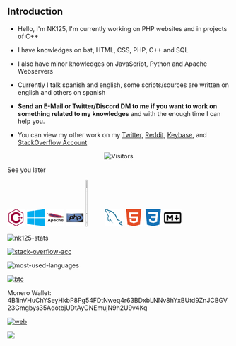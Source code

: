 ## Introduction

- Hello, I'm NK125, I'm currently working on PHP websites and in projects of C++

- I have knowledges on bat, HTML, CSS, PHP, C++ and SQL

- I also have minor knowledges on JavaScript, Python and Apache Webservers

- Currently I talk spanish and english, some scripts/sources are written on english and others on spanish

- **Send an E-Mail or Twitter/Discord DM to me if you want to work on something related to my knowledges** and with the enough time I can help you.

- You can view my other work on my [Twitter](https://twitter.com/tm_bt_), [Reddit](https://www.reddit.com/user/RealNk125), [Keybase](https://keybase.io/NK125), and [StackOverflow Account](https://stackoverflow.com/users/15180180/nk125)

<div align="center"><img src="https://komarev.com/ghpvc/?username=NK125&label=Posibles+Skidders+owo" alt="Visitors"></div>

See you later

<a href="#"><img class="img" style="width: 8%; height: 8%" src="https://raw.githubusercontent.com/devicons/devicon/master/icons/cplusplus/cplusplus-line.svg" title="C++"></a>
<a href="#"><img class="img" style="width: 8%; height: 8%" src="https://raw.githubusercontent.com/devicons/devicon/master/icons/windows8/windows8-original.svg" title="Batch"></a>
<a href="#"><img class="img" style="width: 8%; height: 8%" src="https://raw.githubusercontent.com/devicons/devicon/master/icons/apache/apache-original-wordmark.svg" title="Apache"></a>
<a href="#"><img class="img" style="width: 8%; height: 8%" src="https://raw.githubusercontent.com/devicons/devicon/master/icons/php/php-original.svg" title="PHP"></a>
<a href="#"><img class="img" style="width: 8%; height: 8%" src="https://upload.wikimedia.org/wikipedia/commons/9/97/Sqlite-square-icon.svg" title="SQLite"></a>
<a href="#"><img class="img" style="width: 8%; height: 8%" src="https://raw.githubusercontent.com/devicons/devicon/master/icons/mysql/mysql-plain.svg" title="MySQL"></a>
<a href="#"><img class="img" style="width: 8%; height: 8%" src="https://raw.githubusercontent.com/devicons/devicon/master/icons/html5/html5-plain.svg" title="HTML"></a>
<a href="#"><img class="img" style="width: 8%; height: 8%" src="https://raw.githubusercontent.com/devicons/devicon/master/icons/css3/css3-plain.svg" title="CSS"></a>
<a href="#"><img class="img" style="width: 8%; height: 8%" src="https://raw.githubusercontent.com/devicons/devicon/master/icons/markdown/markdown-original.svg" title="MarkDown"></a>

![nk125-stats](https://github-readme-stats.vercel.app/api?username=Nk125&show_icons=true&theme=dark "Stats")

[![stack-overflow-acc](https://es.stackoverflow.com/users/flair/218722.png?theme=dark)](https://es.stackoverflow.com/users/218722/nk125)

![most-used-languages](https://github-readme-stats.vercel.app/api/top-langs/?username=Nk125&layout=compact&theme=dark "Languages")

[![btc](https://img.shields.io/keybase/btc/NK125?label=BTC%20Address&style=flat-square)](bitcoin:bc1qzkukywzq58tkyjd5a5vk5u8pjmfsfn7dtex9v9?amount=0.00002127)

Monero Wallet: 4B1inVHuChYSeyHkbP8Pg54FDtNweq4r63BDxbLNNv8hYxBUtd9ZnJCBGV23Gmgbys35AdotbjUDtAyGNEmujN9h2U9v4Kq

[![web](https://img.shields.io/website?label=my%20website:%20nekesweb.cf&style=for-the-badge&url=https://nekesweb.cf)](https://nekesweb.cf)

![](https://hit.yhype.me/github/profile?user_id=73507947)
